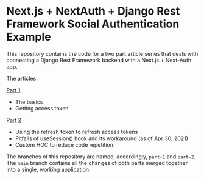 # Next.js + NextAuth + Django Rest Framework Social Authentication Example

This repository contains the code for a two part article series that deals with connecting a Django Rest Framework backend with a Next.js + Next-Auth app.


The articles:

[Part 1](https://mahieyin-rahmun.medium.com/how-to-configure-social-authentication-in-a-next-js-next-auth-django-rest-framework-application-cb4c82be137).
- The basics
- Getting access token


[Part 2](https://mahieyin-rahmun.medium.com/part-2-how-to-configure-social-authentication-in-a-next-js-183984761e97)
- Using the refresh token to refresh access tokens
- Pitfalls of useSession() hook and its workaround (as of Apr 30, 2021)
- Custom HOC to reduce code repetition.

The branches of this repository are named, accordingly, `part-1` and `part-2`. The `main` branch contains all the changes of both parts merged together into a single, working application.
